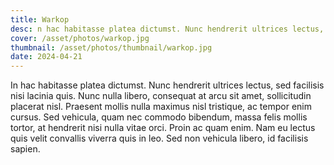 ```yaml
---
title: Warkop
desc: n hac habitasse platea dictumst. Nunc hendrerit ultrices lectus, sed facilisis nisi lacinia quis.
cover: /asset/photos/warkop.jpg
thumbnail: /asset/photos/thumbnail/warkop.jpg
date: 2024-04-21
---
```

In hac habitasse platea dictumst. Nunc hendrerit ultrices lectus, sed facilisis nisi lacinia quis. Nunc nulla libero, consequat at arcu sit amet, sollicitudin placerat nisl. Praesent mollis nulla maximus nisl tristique, ac tempor enim cursus. Sed vehicula, quam nec commodo bibendum, massa felis mollis tortor, at hendrerit nisi nulla vitae orci. Proin ac quam enim. Nam eu lectus quis velit convallis viverra quis in leo. Sed non vehicula libero, id facilisis sapien.
